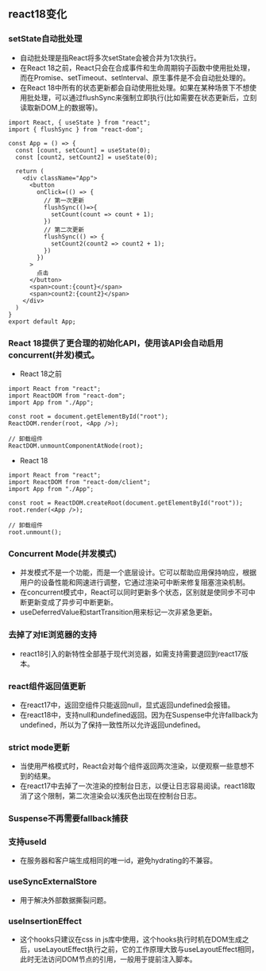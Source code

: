 ## react18变化
### setState自动批处理
- 自动批处理是指React将多次setState会被合并为1次执行。
- 在React 18之前，React只会在合成事件和生命周期钩子函数中使用批处理，而在Promise、setTimeout、setInterval、原生事件是不会自动批处理的。
- 在React 18中所有的状态更新都会自动使用批处理。如果在某种场景下不想使用批处理，可以通过flushSync来强制立即执行(比如需要在状态更新后，立刻读取新DOM上的数据等)。
```
import React, { useState } from "react";
import { flushSync } from "react-dom";

const App = () => {
  const [count, setCount] = useState(0);
  const [count2, setCount2] = useState(0);

  return (
    <div className="App">
      <button
        onClick=(() => {
          // 第一次更新
          flushSync(()=>{
            setCount(count => count + 1);
          })
          // 第二次更新
          flushSync(() => {
            setCount2(count2 => count2 + 1);
          })
        })
      >
        点击
      </button>
      <span>count:{count}</span>
      <span>count2:{count2}</span>	
    </div>	
  )
}
export default App;
```
### React 18提供了更合理的初始化API，使用该API会自动启用concurrent(并发)模式。
- React 18之前
```
import React from "react";
import ReactDOM from "react-dom";
import App from "./App";

const root = document.getElementById("root");
ReactDOM.render(root, <App />);

// 卸载组件
ReactDOM.unmountComponentAtNode(root);
```
- React 18
```
import React from "react";
import ReactDOM from "react-dom/client";
import App from "./App";

const root = ReactDOM.createRoot(document.getElementById("root"));
root.render(<App />);

// 卸载组件
root.unmount(); 
```
### Concurrent Mode(并发模式)
- 并发模式不是一个功能，而是一个底层设计。它可以帮助应用保持响应，根据用户的设备性能和网速进行调整，它通过渲染可中断来修复阻塞渲染机制。
- 在concurrent模式中，React可以同时更新多个状态，区别就是使同步不可中断更新变成了异步可中断更新。
- useDeferredValue和startTransition用来标记一次非紧急更新。
### 去掉了对IE浏览器的支持
- react18引入的新特性全部基于现代浏览器，如需支持需要退回到react17版本。
### react组件返回值更新
- 在react17中，返回空组件只能返回null，显式返回undefined会报错。
- 在react18中，支持null和undefined返回。因为在Suspense中允许fallback为undefined，所以为了保持一致性所以允许返回undefined。
### strict mode更新
- 当使用严格模式时，React会对每个组件返回两次渲染，以便观察一些意想不到的结果。
- 在react17中去掉了一次渲染的控制台日志，以便让日志容易阅读。react18取消了这个限制，第二次渲染会以浅灰色出现在控制台日志。
### Suspense不再需要fallback捕获
### 支持useId
- 在服务器和客户端生成相同的唯一id，避免hydrating的不兼容。
### useSyncExternalStore
- 用于解决外部数据撕裂问题。
### useInsertionEffect
- 这个hooks只建议在css in js库中使用，这个hooks执行时机在DOM生成之后，useLayoutEffect执行之前，它的工作原理大致与useLayoutEffect相同，此时无法访问DOM节点的引用，一般用于提前注入脚本。


